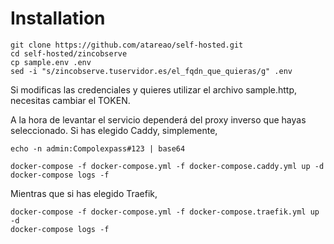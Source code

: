 # Installation

```
git clone https://github.com/atareao/self-hosted.git
cd self-hosted/zincobserve
cp sample.env .env
sed -i "s/zincobserve.tuservidor.es/el_fqdn_que_quieras/g" .env
```

Si modificas las credenciales y quieres utilizar el archivo sample.http, necesitas cambiar el TOKEN.

A la hora de levantar el servicio dependerá del proxy inverso que hayas seleccionado. Si has elegido Caddy, simplemente,


```
echo -n admin:Compolexpass#123 | base64
```

```
docker-compose -f docker-compose.yml -f docker-compose.caddy.yml up -d
docker-compose logs -f
```

Mientras que si has elegido Traefik,

```
docker-compose -f docker-compose.yml -f docker-compose.traefik.yml up -d
docker-compose logs -f
```
